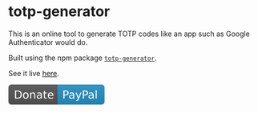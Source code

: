 # totp-generator
This is an online tool to generate TOTP codes like an app such as Google Authenticator would do.

Built using the npm package [`totp-generator`](https://www.npmjs.com/package/totp-generator).

See it live [here](https://piellardj.github.io/totp-generator).

[![Donate](https://raw.githubusercontent.com/piellardj/piellardj.github.io/master/images/readme/donate-paypal.svg)](https://www.paypal.com/donate/?hosted_button_id=AF7H7GEJTL95E)
